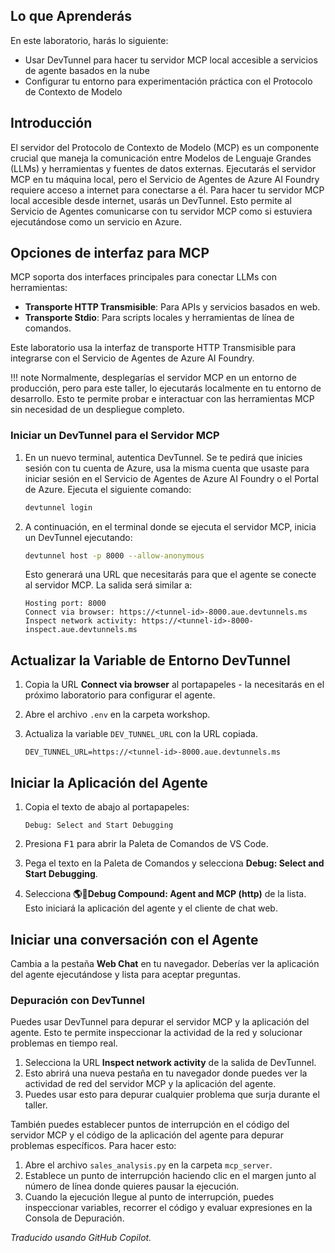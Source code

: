 ## Lo que Aprenderás

En este laboratorio, harás lo siguiente:

- Usar DevTunnel para hacer tu servidor MCP local accesible a servicios de agente basados en la nube
- Configurar tu entorno para experimentación práctica con el Protocolo de Contexto de Modelo

## Introducción

El servidor del Protocolo de Contexto de Modelo (MCP) es un componente crucial que maneja la comunicación entre Modelos de Lenguaje Grandes (LLMs) y herramientas y fuentes de datos externas. Ejecutarás el servidor MCP en tu máquina local, pero el Servicio de Agentes de Azure AI Foundry requiere acceso a internet para conectarse a él. Para hacer tu servidor MCP local accesible desde internet, usarás un DevTunnel. Esto permite al Servicio de Agentes comunicarse con tu servidor MCP como si estuviera ejecutándose como un servicio en Azure.

## Opciones de interfaz para MCP

MCP soporta dos interfaces principales para conectar LLMs con herramientas:

- **Transporte HTTP Transmisible**: Para APIs y servicios basados en web.
- **Transporte Stdio**: Para scripts locales y herramientas de línea de comandos.

Este laboratorio usa la interfaz de transporte HTTP Transmisible para integrarse con el Servicio de Agentes de Azure AI Foundry.

!!! note
    Normalmente, desplegarías el servidor MCP en un entorno de producción, pero para este taller, lo ejecutarás localmente en tu entorno de desarrollo. Esto te permite probar e interactuar con las herramientas MCP sin necesidad de un despliegue completo.

### Iniciar un DevTunnel para el Servidor MCP

1. En un nuevo terminal, autentica DevTunnel. Se te pedirá que inicies sesión con tu cuenta de Azure, usa la misma cuenta que usaste para iniciar sesión en el Servicio de Agentes de Azure AI Foundry o el Portal de Azure. Ejecuta el siguiente comando:

    ```bash
    devtunnel login
    ```

2. A continuación, en el terminal donde se ejecuta el servidor MCP, inicia un DevTunnel ejecutando:

    ```bash
    devtunnel host -p 8000 --allow-anonymous
    ```

    Esto generará una URL que necesitarás para que el agente se conecte al servidor MCP. La salida será similar a:

    ```text
    Hosting port: 8000
    Connect via browser: https://<tunnel-id>-8000.aue.devtunnels.ms
    Inspect network activity: https://<tunnel-id>-8000-inspect.aue.devtunnels.ms
    ```

## Actualizar la Variable de Entorno DevTunnel

1. Copia la URL **Connect via browser** al portapapeles - la necesitarás en el próximo laboratorio para configurar el agente.
2. Abre el archivo `.env` en la carpeta workshop.
3. Actualiza la variable `DEV_TUNNEL_URL` con la URL copiada.

    ```text
    DEV_TUNNEL_URL=https://<tunnel-id>-8000.aue.devtunnels.ms
    ```

## Iniciar la Aplicación del Agente

1. Copia el texto de abajo al portapapeles:

    ```text
    Debug: Select and Start Debugging
    ```

2. Presiona <kbd>F1</kbd> para abrir la Paleta de Comandos de VS Code.
3. Pega el texto en la Paleta de Comandos y selecciona **Debug: Select and Start Debugging**.
4. Selecciona **🌎🤖Debug Compound: Agent and MCP (http)** de la lista. Esto iniciará la aplicación del agente y el cliente de chat web.

## Iniciar una conversación con el Agente

Cambia a la pestaña **Web Chat** en tu navegador. Deberías ver la aplicación del agente ejecutándose y lista para aceptar preguntas.

### Depuración con DevTunnel

Puedes usar DevTunnel para depurar el servidor MCP y la aplicación del agente. Esto te permite inspeccionar la actividad de la red y solucionar problemas en tiempo real.

1. Selecciona la URL **Inspect network activity** de la salida de DevTunnel.
2. Esto abrirá una nueva pestaña en tu navegador donde puedes ver la actividad de red del servidor MCP y la aplicación del agente.
3. Puedes usar esto para depurar cualquier problema que surja durante el taller.

También puedes establecer puntos de interrupción en el código del servidor MCP y el código de la aplicación del agente para depurar problemas específicos. Para hacer esto:

1. Abre el archivo `sales_analysis.py` en la carpeta `mcp_server`.
2. Establece un punto de interrupción haciendo clic en el margen junto al número de línea donde quieres pausar la ejecución.
3. Cuando la ejecución llegue al punto de interrupción, puedes inspeccionar variables, recorrer el código y evaluar expresiones en la Consola de Depuración.

*Traducido usando GitHub Copilot.*
